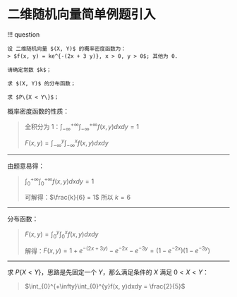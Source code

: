 # 二维随机向量简单例题引入

!!! question 

    设 二维随机向量 $(X, Y)$ 的概率密度函数为：
    > $f(x, y) = ke^{-(2x + 3 y)}, x > 0, y > 0$; 其他为 0.

    请确定常数 $k$；

    求 $(X, Y)$ 的分布函数；
    
    求 $P\{X < Y\}$；

概率密度函数的性质：
> 全积分为 $1$：$\int_{-\infty}^{+\infty}\int_{-\infty}^{+\infty}f(x, y)dxdy = 1$
>
> $F(x, y) = \int_{-\infty}^{y}\int_{-\infty}^{x}f(x, y)dxdy$

---

由题意易得：
> $\int_{0}^{+\infty}\int_{0}^{+\infty} f(x, y) dxdy = 1$
>
> 可解得：$\frac{k}{6} = 1$ 所以 $k = 6$

---

分布函数：
> $F(x, y) = \int_{0}^{y}\int_{0}^{x}f(x, y)dxdy$
>
> 解得：$F(x, y) = 1 + e ^ {-(2x + 3y)} - e ^ {-2x} - e ^ {-3y} = (1 - e ^ {-2x})(1 - e ^ {-3y})$

---

求 $P\{X < Y\}$，思路是先固定一个 $Y$，那么满足条件的 $X$ 满足 $0 < X < Y$：
> $\int_{0}^{+\infty}\int_{0}^{y}f(x, y)dxdy = \frac{2}{5}$